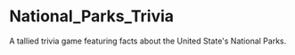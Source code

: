 # National_Parks_Trivia
A tallied trivia game featuring facts about the United State's National Parks.
